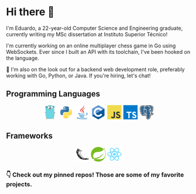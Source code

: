# Hi there 👋

I'm Eduardo, a 22-year-old Computer Science and Engineering graduate, currently writing my MSc dissertation at Instituto Superior Técnico!

I'm currently working on an online multiplayer chess game in Go using WebSockets. Ever since I built an API with its toolchain, I've been hooked on the language.

🔭 I'm also on the look out for a backend web development role, preferably working with Go, Python, or Java. If you're hiring, let's chat!

## Programming Languages

<p align="center">
    <img src="https://raw.githubusercontent.com/devicons/devicon/master/icons/go/go-original.svg" alt="go" width="40" height="40"/>
    <img src="https://raw.githubusercontent.com/devicons/devicon/master/icons/python/python-original.svg" alt="python" width="40" height="40"/>
    <img src="https://raw.githubusercontent.com/devicons/devicon/master/icons/java/java-original.svg" alt="java" width="40" height="40"/>
    <img src="https://raw.githubusercontent.com/devicons/devicon/master/icons/c/c-original.svg" alt="c" width="40" height="40"/>
    <img src="https://raw.githubusercontent.com/devicons/devicon/master/icons/javascript/javascript-original.svg" alt="javascript" width="40" height="40"/>
    <img src="https://raw.githubusercontent.com/devicons/devicon/master/icons/typescript/typescript-original.svg" alt="typescript" width="40" height="40"/>
    <img src="https://raw.githubusercontent.com/devicons/devicon/master/icons/postgresql/postgresql-original.svg" alt="postgresql" width="40" height="40"/>
</p>

## Frameworks

<p align="center">
    <img src="https://raw.githubusercontent.com/devicons/devicon/master/icons/flask/flask-original.svg" alt="flask" width="40" height="40"/>
    <img src="https://github.com/devicons/devicon/raw/master/icons/spring/spring-original.svg" alt="spring" width="40" height="40"/>
    <img src="https://github.com/devicons/devicon/raw/master/icons/react/react-original.svg" alt="react" width="40" height="40"/>
</p>

### 👇 Check out my pinned repos! Those are some of my favorite projects.
